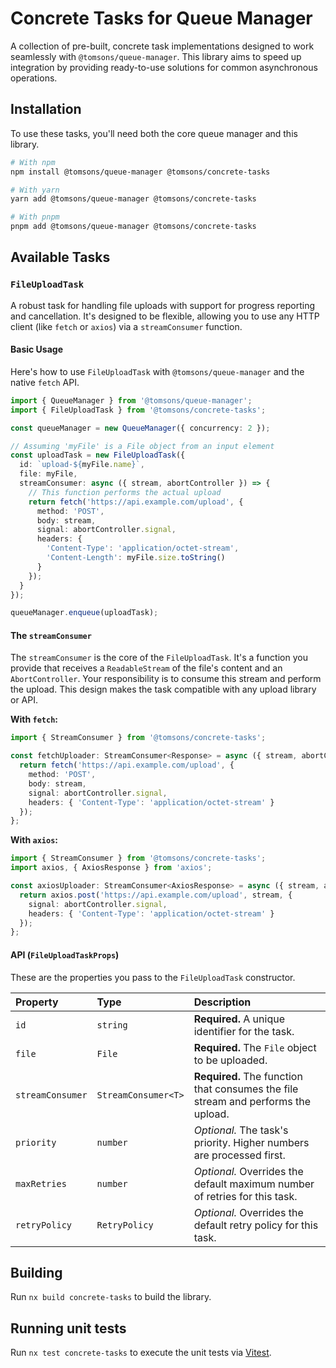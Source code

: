 # Concrete Tasks for Queue Manager

A collection of pre-built, concrete task implementations designed to work seamlessly with `@tomsons/queue-manager`. This library aims to speed up integration by providing ready-to-use solutions for common asynchronous operations.

## Installation

To use these tasks, you'll need both the core queue manager and this library.

```bash
# With npm
npm install @tomsons/queue-manager @tomsons/concrete-tasks

# With yarn
yarn add @tomsons/queue-manager @tomsons/concrete-tasks

# With pnpm
pnpm add @tomsons/queue-manager @tomsons/concrete-tasks
```

## Available Tasks

### `FileUploadTask`

A robust task for handling file uploads with support for progress reporting and cancellation. It's designed to be flexible, allowing you to use any HTTP client (like `fetch` or `axios`) via a `streamConsumer` function.

#### Basic Usage

Here's how to use `FileUploadTask` with `@tomsons/queue-manager` and the native `fetch` API.

```typescript
import { QueueManager } from '@tomsons/queue-manager';
import { FileUploadTask } from '@tomsons/concrete-tasks';

const queueManager = new QueueManager({ concurrency: 2 });

// Assuming 'myFile' is a File object from an input element
const uploadTask = new FileUploadTask({
  id: `upload-${myFile.name}`,
  file: myFile,
  streamConsumer: async ({ stream, abortController }) => {
    // This function performs the actual upload
    return fetch('https://api.example.com/upload', {
      method: 'POST',
      body: stream,
      signal: abortController.signal,
      headers: {
        'Content-Type': 'application/octet-stream',
        'Content-Length': myFile.size.toString()
      }
    });
  }
});

queueManager.enqueue(uploadTask);
```

#### The `streamConsumer`

The `streamConsumer` is the core of the `FileUploadTask`. It's a function you provide that receives a `ReadableStream` of the file's content and an `AbortController`. Your responsibility is to consume this stream and perform the upload. This design makes the task compatible with any upload library or API.

**With `fetch`:**

```typescript
import { StreamConsumer } from '@tomsons/concrete-tasks';

const fetchUploader: StreamConsumer<Response> = async ({ stream, abortController }) => {
  return fetch('https://api.example.com/upload', {
    method: 'POST',
    body: stream,
    signal: abortController.signal,
    headers: { 'Content-Type': 'application/octet-stream' }
  });
};
```

**With `axios`:**

```typescript
import { StreamConsumer } from '@tomsons/concrete-tasks';
import axios, { AxiosResponse } from 'axios';

const axiosUploader: StreamConsumer<AxiosResponse> = async ({ stream, abortController }) => {
  return axios.post('https://api.example.com/upload', stream, {
    signal: abortController.signal,
    headers: { 'Content-Type': 'application/octet-stream' }
  });
};
```

#### API (`FileUploadTaskProps`)

These are the properties you pass to the `FileUploadTask` constructor.

| Property | Type | Description |
| :--- | :--- | :--- |
| `id` | `string` | **Required.** A unique identifier for the task. |
| `file` | `File` | **Required.** The `File` object to be uploaded. |
| `streamConsumer` | `StreamConsumer<T>` | **Required.** The function that consumes the file stream and performs the upload. |
| `priority` | `number` | *Optional.* The task's priority. Higher numbers are processed first. |
| `maxRetries` | `number` | *Optional.* Overrides the default maximum number of retries for this task. |
| `retryPolicy` | `RetryPolicy` | *Optional.* Overrides the default retry policy for this task. |

## Building

Run `nx build concrete-tasks` to build the library.

## Running unit tests

Run `nx test concrete-tasks` to execute the unit tests via [Vitest](https://vitest.dev/).
